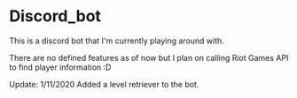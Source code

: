# Discord_bot
This is a discord bot that I'm currently playing around with. 

There are no defined features as of now but I plan on calling Riot Games API to find player information :D

Update: 1/11/2020
Added a level retriever to the bot.
